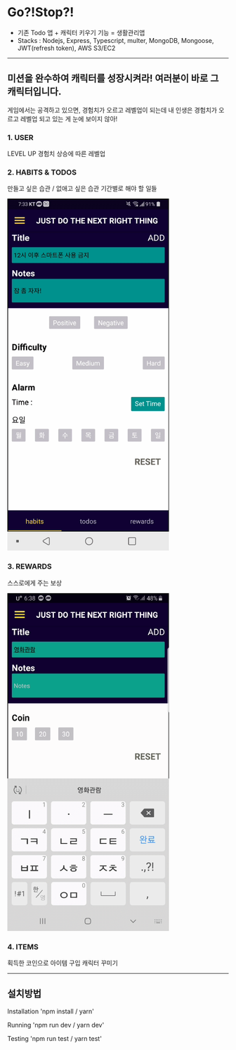 # Go?!Stop?!

- 기존 Todo 앱 + 캐릭터 키우기 기능 = 생활관리앱
- Stacks : Nodejs, Express, Typescript, multer, MongoDB, Mongoose, JWT(refresh token), AWS S3/EC2

---------------------------------------------------------

## 미션을 완수하여 캐릭터를 성장시켜라! 여러분이 바로 그 캐릭터입니다.

게임에서는 공격하고 있으면, 경험치가 오르고 레벨업이 되는데
내 인생은 경험치가 오르고 레벨업 되고 있는 게 눈에 보이지 않아!


### 1. USER
LEVEL UP
경험치 상승에 따른 레벨업

### 2. HABITS & TODOS
만들고 싶은 습관 / 없애고 싶은 습관
기간별로 해야 할 일들

![habitsTodos.gif](./image/habitsTodos.gif)



### 3. REWARDS
스스로에게 주는 보상

![rewards.gif](./image/rewards.gif)

### 4. ITEMS
획득한 코인으로 아이템 구입
캐릭터 꾸미기

---------------------------------------------------------

## 설치방법

Installation
'npm install / yarn'

Running
'npm run dev / yarn dev'

Testing
'npm run test / yarn test'

